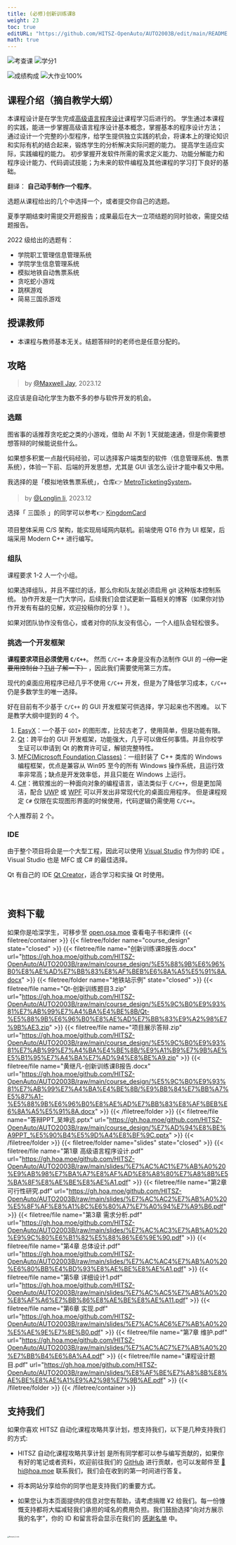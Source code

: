 ```yaml
---
title: (必修)创新训练课B
weight: 23
toc: true
editURL: "https://github.com/HITSZ-OpenAuto/AUTO2003B/edit/main/README.md"
math: true
---
```


<!--
1. 通过 [Shields.io](https://shields.io/) 生成如下的徽章，标注课程的基本信息。
2. 请根据课程的具体内容增删仓库的子文件夹。子文件夹建议使用小写英文，并且添加 README.md。
3. 关于课程的描述可以不止以下几个方面，酌情增删。
4. hoa.moe 生成本课程对应页面后，请将页面链接复制到 GitHub 仓库的 About/Website 中。
5. 可以在 GitHub 页面的 About/Topics 中为课程添加话题名称。
-->

![考查课](https://img.shields.io/badge/%E8%80%83%E6%9F%A5%E8%AF%BE-green)
![学分1](https://img.shields.io/badge/%E5%AD%A6%E5%88%86-1-moccasin)

![成绩构成](https://img.shields.io/badge/%E6%88%90%E7%BB%A9%E6%9E%84%E6%88%90-gold)
![大作业100%](https://img.shields.io/badge/大作业-100%25-wheat)

## 课程介绍（摘自教学大纲）
本课程设计是在学生完成[高级语言程序设计](https://hoa.moe/docs/fresh-autumn/comp2021/)课程学习后进行的。
学生通过本课程的实践，能进一步掌握高级语言程序设计基本概念，掌握基本的程序设计方法；
通过设计一个完整的小型程序，给学生提供独立实践的机会，将课本上的理论知识和实际有机的结合起来，锻炼学生的分析解决实际问题的能力。
提高学生适应实际，实践编程的能力。
初步掌握开发软件所需的需求定义能力、功能分解能力和程序设计能力、代码调试技能；为未来的软件编程及其他课程的学习打下良好的基础。

翻译：
**自己动手制作一个程序**。

选题从课程给出的几个中选择一个，或者提交你自己的选题。

夏季学期结束时需提交开题报告；成果最后在大一立项结题的同时验收，需提交结题报告。

2022 级给出的选题有：
- 学院职工管理信息管理系统
- 学院学生信息管理系统
- 模拟地铁自动售票系统
- 贪吃蛇小游戏
- 跳棋游戏
- 简易三国杀游戏

## 授课教师

- 本课程与教师基本无关。结题答辩时的老师也是任意分配的。

## 攻略
> by [@Maxwell Jay](https://github.com/MaxwellJay256), 2023.12

这应该是自动化学生为数不多的参与软件开发的机会。

### 选题

图省事的话推荐贪吃蛇之类的小游戏，借助 AI 不到 1 天就能速通，但是你需要想想答辩的时候能说些什么。

如果想多积累一点敲代码经验，可以选择客户端类型的软件（信息管理系统、售票系统），体验一下前、后端的开发思想，尤其是 GUI 该怎么设计才能中看又中用。

我选择的是「模拟地铁售票系统」，仓库👉 [MetroTicketingSystem](https://github.com/MaxwellJay256/MetroTicketingSystem)。


> by [@Longlin li](https://github.com/longlin10086), 2023.12

选择「 三国杀 」的同学可以参考👉  [KingdomCard](https://github.com/chenxijun/KingdomCard)

项目整体采用 C/S 架构，能实现局域网内联机。前端使用 QT6 作为 UI 框架，后端采用 Modern C++ 进行编写。

### 组队

课程要求 1-2 人一个小组。

如果选择组队，并且不摆烂的话，那么你和队友就必须启用 git 这种版本控制系统。
协作开发是一门大学问，后续我们会尝试更新一篇相关的博客（如果你对协作开发有有益的见解，欢迎投稿你的分享！）。

如果对团队协作没有信心，或者对你的队友没有信心，一个人组队会轻松很多。

### 挑选一个开发框架

**课程要求项目必须使用 `C/C++`**。
然而 `C/C++` 本身是没有办法制作 GUI 的 ~~（你一定要用控制台？[TUI](https://zhuanlan.zhihu.com/p/282776001) 了解一下）~~ ，因此我们需要使用第三方库。

现代的桌面应用程序已经几乎不使用 `C/C++` 开发，但是为了降低学习成本，`C/C++` 仍是多数学生的唯一选择。

好在目前有不少基于 `C/C++` 的 GUI 开发框架可供选择，学习起来也不困难。
以下是教学大纲中提到的 4 个。
1. [EasyX](https://docs.easyx.cn/)：一个基于 `GDI+` 的图形库，比较古老了，使用简单，但是功能有限。
2. [Qt](https://www.qt.io/)：跨平台的 GUI 开发框架，功能强大，几乎可以做任何事情。并且你校学生证可以申请到 Qt 的教育许可证，解锁完整特性。
3. [MFC(Microsoft Foundation Classes)](https://learn.microsoft.com/zh-cn/cpp/mfc/mfc-desktop-applications)：一组封装了 C++ 类库的 Windows 编程框架，优点是兼容从 Win95 至今的所有 Windows 操作系统，且运行效率非常高；缺点是开发效率低，并且只能在 Windows 上运行。
4. [C#](https://learn.microsoft.com/dotnet/csharp/)：微软推出的一种面向对象的编程语言，语法类似于 `C/C++`，但是更加简洁，配合 [UWP](https://learn.microsoft.com/windows/uwp/) 或 [WPF](https://learn.microsoft.com/dotnet/desktop/wpf/) 可以开发出非常现代化的桌面应用程序。
   但是课程规定 `C#` 仅限在实现图形界面的时候使用，代码逻辑仍需使用 `C/C++`。

个人推荐前 2 个。

### IDE

由于整个项目将会是一个大型工程，因此可以使用 [Visual Studio](https://visualstudio.microsoft.com) 作为你的 IDE 。
Visual Studio 也是 MFC 或 C# 的最佳选择。

Qt 有自己的 IDE [Qt Creator](https://www.qt.io/product/development-tools)，适合学习和实操 Qt 时使用。
<br>
<br>
<br>


## 资料下载

如果你是哈深学生，可移步至 [open.osa.moe](https://open.osa.moe/openauto/AUTO2003B) 查看电子书和课件
{{< filetree/container >}}
  {{< filetree/folder name="course_design" state="closed" >}}
    {{< filetree/file name="创新训练课B报告.docx" url="https://gh.hoa.moe/github.com/HITSZ-OpenAuto/AUTO2003B/raw/main/course_design/%E5%88%9B%E6%96%B0%E8%AE%AD%E7%BB%83%E8%AF%BEB%E6%8A%A5%E5%91%8A.docx" >}}
  {{< filetree/folder name="地铁站示例" state="closed" >}}
    {{< filetree/file name="Qt-创新训练题目3.zip" url="https://gh.hoa.moe/github.com/HITSZ-OpenAuto/AUTO2003B/raw/main/course_design/%E5%9C%B0%E9%93%81%E7%AB%99%E7%A4%BA%E4%BE%8B/Qt-%E5%88%9B%E6%96%B0%E8%AE%AD%E7%BB%83%E9%A2%98%E7%9B%AE3.zip" >}}
    {{< filetree/file name="项目展示答辩.zip" url="https://gh.hoa.moe/github.com/HITSZ-OpenAuto/AUTO2003B/raw/main/course_design/%E5%9C%B0%E9%93%81%E7%AB%99%E7%A4%BA%E4%BE%8B/%E9%A1%B9%E7%9B%AE%E5%B1%95%E7%A4%BA%E7%AD%94%E8%BE%A9.zip" >}}
    {{< filetree/file name="黄继凡-创新训练课B报告.docx" url="https://gh.hoa.moe/github.com/HITSZ-OpenAuto/AUTO2003B/raw/main/course_design/%E5%9C%B0%E9%93%81%E7%AB%99%E7%A4%BA%E4%BE%8B/%E9%BB%84%E7%BB%A7%E5%87%A1-%E5%88%9B%E6%96%B0%E8%AE%AD%E7%BB%83%E8%AF%BEB%E6%8A%A5%E5%91%8A.docx" >}}
  {{< /filetree/folder >}}
    {{< filetree/file name="答辩PPT_吴坤远.pptx" url="https://gh.hoa.moe/github.com/HITSZ-OpenAuto/AUTO2003B/raw/main/course_design/%E7%AD%94%E8%BE%A9PPT_%E5%90%B4%E5%9D%A4%E8%BF%9C.pptx" >}}
  {{< /filetree/folder >}}
  {{< filetree/folder name="slides" state="closed" >}}
    {{< filetree/file name="第1章 高级语言程序设计.pdf" url="https://gh.hoa.moe/github.com/HITSZ-OpenAuto/AUTO2003B/raw/main/slides/%E7%AC%AC1%E7%AB%A0%20%E9%AB%98%E7%BA%A7%E8%AF%AD%E8%A8%80%E7%A8%8B%E5%BA%8F%E8%AE%BE%E8%AE%A1.pdf" >}}
    {{< filetree/file name="第2章 可行性研究.pdf" url="https://gh.hoa.moe/github.com/HITSZ-OpenAuto/AUTO2003B/raw/main/slides/%E7%AC%AC2%E7%AB%A0%20%E5%8F%AF%E8%A1%8C%E6%80%A7%E7%A0%94%E7%A9%B6.pdf" >}}
    {{< filetree/file name="第3章 需求分析.pdf" url="https://gh.hoa.moe/github.com/HITSZ-OpenAuto/AUTO2003B/raw/main/slides/%E7%AC%AC3%E7%AB%A0%20%E9%9C%80%E6%B1%82%E5%88%86%E6%9E%90.pdf" >}}
    {{< filetree/file name="第4章 总体设计.pdf" url="https://gh.hoa.moe/github.com/HITSZ-OpenAuto/AUTO2003B/raw/main/slides/%E7%AC%AC4%E7%AB%A0%20%E6%80%BB%E4%BD%93%E8%AE%BE%E8%AE%A1.pdf" >}}
    {{< filetree/file name="第5章 详细设计1.pdf" url="https://gh.hoa.moe/github.com/HITSZ-OpenAuto/AUTO2003B/raw/main/slides/%E7%AC%AC5%E7%AB%A0%20%E8%AF%A6%E7%BB%86%E8%AE%BE%E8%AE%A11.pdf" >}}
    {{< filetree/file name="第6章 实现.pdf" url="https://gh.hoa.moe/github.com/HITSZ-OpenAuto/AUTO2003B/raw/main/slides/%E7%AC%AC6%E7%AB%A0%20%E5%AE%9E%E7%8E%B0.pdf" >}}
    {{< filetree/file name="第7章 维护.pdf" url="https://gh.hoa.moe/github.com/HITSZ-OpenAuto/AUTO2003B/raw/main/slides/%E7%AC%AC7%E7%AB%A0%20%E7%BB%B4%E6%8A%A4.pdf" >}}
    {{< filetree/file name="课程设计题目.pdf" url="https://gh.hoa.moe/github.com/HITSZ-OpenAuto/AUTO2003B/raw/main/slides/%E8%AF%BE%E7%A8%8B%E8%AE%BE%E8%AE%A1%E9%A2%98%E7%9B%AE.pdf" >}}
  {{< /filetree/folder >}}
{{< /filetree/container >}}
<br>


## 支持我们

如果你喜欢 HITSZ 自动化课程攻略共享计划，想支持我们，以下是几种支持我们的方式:

- HITSZ 自动化课程攻略共享计划 是所有同学都可以参与编写贡献的，如果你有好的笔记或者资料，欢迎前往我们的 [GitHub](https://github.com/HITSZ-OpenAuto) 进行贡献，也可以发邮件至 [📮hi@hoa.moe](mailto:hi@hoa.moe) 联系我们，我们会在收到的第一时间进行答复。

- 将本网站分享给你的同学也是支持我们的重要方式。

- 如果您认为本页面提供的信息对您有帮助，请考虑捐赠 ¥2 给我们。每一份慷慨支持都将大幅减轻我们承担的域名的费用负担。我们鼓励选择“向对方展示我的名字”，你的 ID 和留言将会显示在我们的 [感谢名单](https://hoa.moe/sponsor/#感谢名单) 中。

<br>
<img src="/images/sponsor.webp" alt="Reward_Code" style="zoom:25%; display: block; margin: 0 auto;" />
